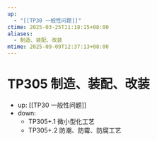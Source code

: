 ```yaml
---
up:
  - "[[TP30 一般性问题]]"
ctime: 2025-03-25T11:18:15+08:00
aliases:
  - 制造、装配、改装
mtime: 2025-09-09T12:37:13+08:00
---
```


# TP305 制造、装配、改装

- up: [[TP30 一般性问题]]
- down:	
	- TP305+.1 微小型化工艺
	- TP305+.2 防潮、防霉、防腐工艺
	
